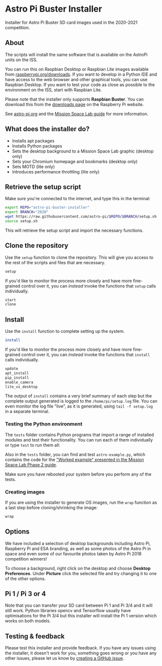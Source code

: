 # Astro Pi Buster Installer

Installer for Astro Pi Buster SD card images used in the 2020-2021 competition.

## About

The scripts will install the same software that is available on the AstroPi units 
on the ISS. 

You can run this on Raspbian Desktop or Raspbian Lite images available from
[raspberrypi.org/downloads](https://www.raspberrypi.org/downloads/). 
If you want to develop in a Python IDE and have access to the web browser and other
graphical tools, you can use Raspbian Desktop. If you want to test your code
as close as possible to the environment on the ISS, start with Raspbian Lite.

Please note that the installer only supports **Raspbian Buster**. You can
download this from the [downloads page](https://www.raspberrypi.org/downloads/raspbian/)
on the Raspberry Pi website.

See [astro-pi.org](https://astro-pi.org/) and the
[Mission Space Lab guide](http://rpf.io/ap-msl-guide) for more information.

## What does the installer do?

- Installs apt packages
- Installs Python packages
- Sets the desktop background to a Mission Space Lab graphic (desktop only)
- Sets your Chromium homepage and bookmarks (desktop only)
- Sets MOTD (lite only)
- Introduces performance throttling (lite only)

## Retrieve the setup script

Make sure you're connected to the internet, and type this in the terminal:

```bash
export REPO="astro-pi-buster-installer"
export BRANCH="2020"
wget https://raw.githubusercontent.com/astro-pi/$REPO/$BRANCH/setup.sh
source setup.sh
```

This will retrieve the setup script and import the necessary functions.

## Clone the repository

Use the `setup` function to clone the repository. This will give you access to the 
rest of the scripts and files that are necessary.

```bash
setup
```

If you'd like to monitor the process more closely and have more fine-grained control over it, 
you can _instead_ invoke the functions that `setup` calls individually.

```bash
start
clone
```

## Install

Use the `install` function to complete setting up the system.

```bash
install
```

If you'd like to monitor the process more closely and have more fine-grained control over it, 
you can _instead_ invoke the functions that `install` calls individually.

```bash
update
apt_install
pip_install
enable_camera
lite_vs_desktop
```

The output of `install` contains a very brief summary of each step 
but the complete output generated is logged to the `/home/pi/setup.log` file. 
You can even monitor the log file "live", as it is generated, using
`tail -f setup.log` in a separate terminal.

### Testing the Python environment

The `tests` folder contains Python programs that import a range of installed modules
and test their functionality. You can run each of them individually or type `test` to 
run them all:

Also in the `tests` folder, you can find and test `astro-example.py`, which contains the code for 
the ["Worked example" presented in the Mission Space Lab Phase 2 guide](https://projects.raspberrypi.org/en/projects/code-for-your-astro-pi-mission-space-lab-experiment/10).

Make sure you have rebooted your system before you perform any of the tests.

### Creating images

If you are using the installer to generate OS images, run the `wrap` function 
as a last step before cloning/shrinking the image:

```bash
wrap
```

## Options

We have included a selection of desktop backgrounds including Astro Pi,
Raspberry Pi and ESA branding, as well as some photos of the Astro Pi in space
and even some of our favourite photos taken by Astro Pi 2018 competition
winners!

To choose a background, right click on the desktop and choose **Desktop
Preferences**. Under **Picture** click the selected file and try changing it
to one of the other options.

## Pi 1 / Pi 3 or 4

Note that you can transfer your SD card between Pi 1 and Pi 3/4 and it will
still work. Python libraries opencv and Tensorflow usually have optimisations
for the Pi 3/4 but this installer will install the Pi 1 version which works on
both models.

## Testing & feedback

Please test this installer and provide feedback. If you have any issues using
the installer, it doesn't work for you, something goes wrong or you have any
other issues, please let us know by [creating a GitHub
issue](https://github.com/astro-pi/astro-pi-buster-installer/issues).
